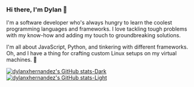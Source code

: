 ### Hi there, I'm Dylan 👋

I'm a software developer who's always hungry to learn the coolest programming languages and frameworks. I love tackling tough problems with my know-how and adding my touch to groundbreaking solutions. 

I'm all about JavaScript, Python, and tinkering with different frameworks. Oh, and I have a thing for crafting custom Linux setups on my virtual machines. 🚀


[![dylanxhernandez's GitHub stats-Dark](https://github-readme-stats.vercel.app/api/top-langs?username=dylanxhernandez&layout=donut-vertical&langs_count=20&theme=github_dark_dimmed&hide_border=true#gh-dark-mode-only)](https://github.com/anuraghazra/github-readme-stats#gh-dark-mode-only)
[![dylanxhernandez's GitHub stats-Light](https://github-readme-stats.vercel.app/api/top-langs?username=dylanxhernandez&layout=donut-vertical&langs_count=20&theme=default&hide_border=true#gh-light-mode-only)](https://github.com/anuraghazra/github-readme-stats#gh-light-mode-only)

